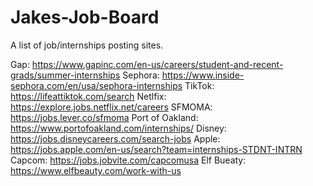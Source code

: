 # Jakes-Job-Board
A list of job/internships posting sites.

Gap: https://www.gapinc.com/en-us/careers/student-and-recent-grads/summer-internships
Sephora: https://www.inside-sephora.com/en/usa/sephora-internships
TikTok: https://lifeattiktok.com/search
Netlfix: https://explore.jobs.netflix.net/careers
SFMOMA: https://jobs.lever.co/sfmoma
Port of Oakland: https://www.portofoakland.com/internships/
Disney: https://jobs.disneycareers.com/search-jobs
Apple: https://jobs.apple.com/en-us/search?team=internships-STDNT-INTRN
Capcom: https://jobs.jobvite.com/capcomusa
Elf Bueaty: https://www.elfbeauty.com/work-with-us
